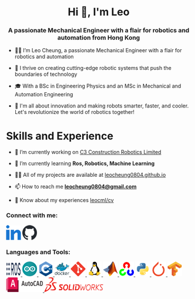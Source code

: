 <h1 align="center">Hi 👋, I'm Leo</h1>
<h3 align="center">A passionate Mechanical Engineer with a flair for robotics and automation from Hong Kong</h3>

- 👦🏻 I’m Leo Cheung, a passionate Mechanical Engineer with a flair for robotics and automation

- 🤖 I thrive on creating cutting-edge robotic systems that push the boundaries of technology

- 🎓 With a BSc in Engineering Physics and an MSc in Mechanical and Automation Engineering

- 🚀 I'm all about innovation and making robots smarter, faster, and cooler. Let's revolutionize the world of robotics together!
  
# Skills and Experience

- 🔭 I’m currently working on [C3 Construction Robotics Limited](https://www.c3robotics.com.hk)

- 🌱 I’m currently learning **Ros, Robotics, Machine Learning**

- 👨‍💻 All of my projects are available at [leocheung0804.github.io](leocheung0804.github.io)

- 📫 How to reach me **leocheung0804@gmail.com**

- 📄 Know about my experiences [leocml/cv](leocml/cv)

<h3 align="left">Connect with me:</h3>
<p align="left">
<a href="https://linkedin.com/in/leocheung0804" target="blank"><img align="center" src="images/Logo/linked-in-alt.svg" alt="leocheung0804" height="40" width="40" /></a>
<a href="https://github.com/LeoCheung0804" target="blank"><img align="center" src="images/Logo/github-mark.svg" alt="leocheung0804" height="40" width="40" /></a>
</p>

<h3 align="left">Languages and Tools:</h3>
<p align="left"> <a href="https://www.ros.org/" target="_blank" rel="noreferrer"> <img src="images/Logo/Ros_logo.svg" alt="ros" width="40" height="40"/> </a>
<a href="https://www.arduino.cc/" target="_blank" rel="noreferrer"> <img src="images/Logo/arduino-1.svg" alt="arduino" width="40" height="40"/> </a>
<a href="https://www.w3schools.com/cpp/" target="_blank" rel="noreferrer"> <img src="images/Logo/cplusplus-original.svg" alt="cplusplus" width="40" height="40"/> </a> 
<a href="https://www.docker.com/" target="_blank" rel="noreferrer"> <img src="images/Logo/docker-original-wordmark.svg" alt="docker" width="40" height="40"/> </a> 
<a href="https://git-scm.com/" target="_blank" rel="noreferrer"> <img src="images/Logo/git-scm-icon.svg" alt="git" width="40" height="40"/> </a> 
<a href="https://www.linux.org/" target="_blank" rel="noreferrer"> <img src="images/Logo/linux-original.svg" alt="linux" width="40" height="40"/> </a> 
<a href="https://www.mathworks.com/" target="_blank" rel="noreferrer"> <img src="images/Logo/Matlab_Logo.png" alt="matlab" width="40" height="40"/> </a> 
<a href="https://opencv.org/" target="_blank" rel="noreferrer"> <img src="images/Logo/opencv-icon.svg" alt="opencv" width="40" height="40"/> </a> 
<a href="https://www.python.org" target="_blank" rel="noreferrer"> <img src="images/Logo/python-original.svg" alt="python" width="40" height="40"/> </a> 
<a href="https://pytorch.org/" target="_blank" rel="noreferrer"> <img src="images/Logo/pytorch-icon.svg" alt="pytorch" width="40" height="40"/> </a> 
<a href="https://www.tensorflow.org" target="_blank" rel="noreferrer"> <img src="images/Logo/tensorflow-icon.svg" alt="tensorflow" width="40" height="40"/> </a>
<a href="https://web.autocad.com/" target="_blank" rel="noreferrer"> <img src="images/Logo/AutoCad_new_logo.svg" alt="autocad" width="100" height="40"/> </a> 
<a href="https://www.solidworks.com/" target="_blank" rel="noreferrer"> <img src="images/Logo/SolidWorks_Logo.svg" alt="solidworks" width="160" height="40"/> </a>
</p>
